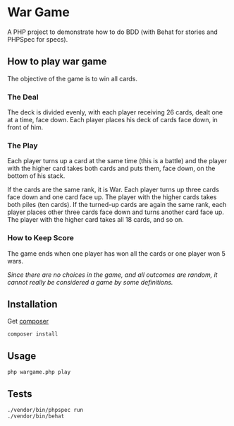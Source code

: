 # War Game

A PHP project to demonstrate how to do BDD (with Behat for stories and PHPSpec for specs).

## How to play war game

The objective of the game is to win all cards.

### The Deal
The deck is divided evenly, with each player receiving 26 cards, dealt one at a time, face down. Each player places his deck of cards face down, in front of him.

### The Play
Each player turns up a card at the same time (this is a battle) and the player with the higher card takes both cards and puts them, face down, on the bottom of his stack.

If the cards are the same rank, it is War. Each player turns up three cards face down and one card face up. The player with the higher cards takes both piles (ten cards). If the turned-up cards are again the same rank, each player places other three cards face down and turns another card face up. The player with the higher card takes all 18 cards, and so on.

### How to Keep Score
The game ends when one player has won all the cards or one player won 5 wars.

*Since there are no choices in the game, and all outcomes are random, it cannot really be considered a game by some definitions.*

## Installation

Get [composer](https://getcomposer.org/)

    composer install

## Usage

    php wargame.php play

## Tests

    ./vendor/bin/phpspec run
    ./vendor/bin/behat
